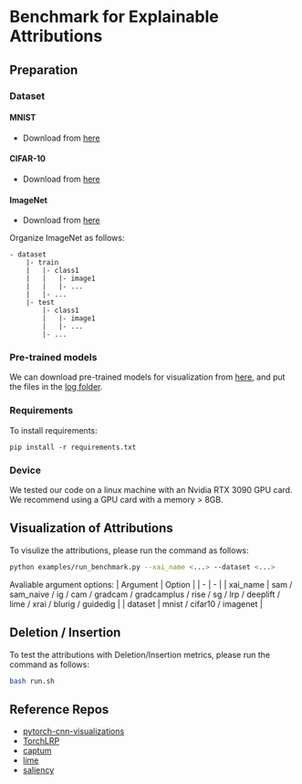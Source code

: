 # Benchmark for Explainable Attributions

## Preparation

### Dataset

#### MNIST

- Download from [here](http://yann.lecun.com/exdb/mnist/)

#### CIFAR-10

- Download from [here](https://www.cs.toronto.edu/~kriz/cifar.html)

#### ImageNet

- Download from [here](https://www.image-net.org/)

Organize ImageNet as follows:

```
- dataset
    |- train
    |   |- class1
    |   |   |- image1
    |   |   |- ...
    |   |- ...
    |- test
        |- class1
        |   |- image1
        |   |- ...
        |- ...
```

### Pre-trained models

We can download pre-trained models for visualization from [here](https://cloud.tsinghua.edu.cn/d/40504ac6ba644ae3ae61/), and put the files in the [log folder](log).

### Requirements

To install requirements:

```setup
pip install -r requirements.txt
```

### Device 

We tested our code on a linux machine with an Nvidia RTX 3090 GPU card. We recommend using a GPU card with a memory > 8GB.

## Visualization of Attributions

To visulize the attributions, please run the command as follows:
```bash
python examples/run_benchmark.py --xai_name <...> --dataset <...>
```

Avaliable argument options:
| Argument | Option |
| - | - |
| xai_name | sam / sam_naive / ig / cam / gradcam / gradcamplus / rise / sg / lrp / deeplift / lime / xrai / blurig / guidedig |
| dataset | mnist / cifar10 / imagenet |

## Deletion / Insertion

To test the attributions with Deletion/Insertion metrics, please run the command as follows:
```bash
bash run.sh
```

## Reference Repos

- [pytorch-cnn-visualizations](https://github.com/utkuozbulak/pytorch-cnn-visualizations)
- [TorchLRP](https://github.com/fhvilshoj/TorchLRP)
- [captum](https://github.com/pytorch/captum)
- [lime](https://github.com/marcotcr/lime)
- [saliency](https://github.com/PAIR-code/saliency)